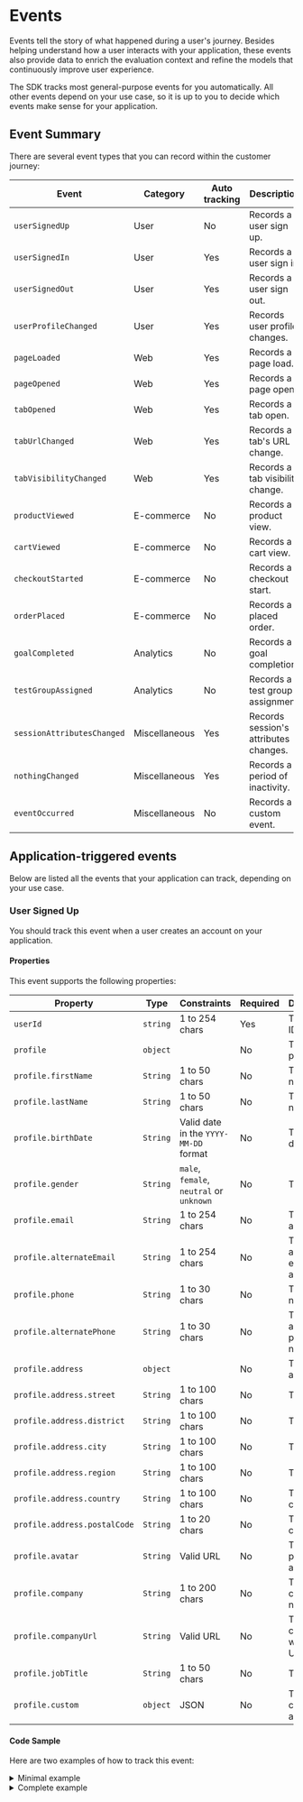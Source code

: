 # Events

Events tell the story of what happened during a user's journey. Besides helping understand how a user interacts 
with your application, these events also provide data to enrich the evaluation context and refine the models that 
continuously improve user experience.

The SDK tracks most general-purpose events for you automatically. All other events depend on your use case, so it is up 
to you to decide which events make sense for your application.

## Event Summary

There are several event types that you can record within the customer journey:

| Event                      | Category      | Auto tracking | Description                           |
|----------------------------|---------------|---------------|---------------------------------------|
| `userSignedUp`             | User          | No            | Records a user sign up.               |
| `userSignedIn`             | User          | Yes           | Records a user sign in.               |
| `userSignedOut`            | User          | Yes           | Records a user sign out.              |
| `userProfileChanged`       | User          | Yes           | Records user profile changes.         |
| `pageLoaded`               | Web           | Yes           | Records a page load.                  |
| `pageOpened`               | Web           | Yes           | Records a page open.                  |
| `tabOpened`                | Web           | Yes           | Records a tab open.                   |
| `tabUrlChanged`            | Web           | Yes           | Records a tab's URL change.           |
| `tabVisibilityChanged`     | Web           | Yes           | Records a tab visibility change.      |
| `productViewed`            | E-commerce    | No            | Records a product view.               |
| `cartViewed`               | E-commerce    | No            | Records a cart view.                  |
| `checkoutStarted`          | E-commerce    | No            | Records a checkout start.             |
| `orderPlaced`              | E-commerce    | No            | Records a placed order.               |
| `goalCompleted`            | Analytics     | No            | Records a goal completion.            |
| `testGroupAssigned`        | Analytics     | No            | Records a test group assignment.      |
| `sessionAttributesChanged` | Miscellaneous | Yes           | Records session's attributes changes. |
| `nothingChanged`           | Miscellaneous | Yes           | Records a period of inactivity.       |
| `eventOccurred`            | Miscellaneous | No            | Records a custom event.               |

## Application-triggered events

Below are listed all the events that your application can track, depending on your use case.

### User Signed Up

You should track this event when a user creates an account on your application.

#### Properties

This event supports the following properties:

| Property                     | Type     | Constraints                              | Required | Description
|------------------------------|----------|------------------------------------------|----------|----------------------------------
| `userId`                     | `string` | 1 to 254 chars                           | Yes      | The user's ID
| `profile`                    | `object` |                                          | No       | The user's profile
| `profile.firstName`          | `String` | 1 to 50 chars                            | No       | The first name
| `profile.lastName`           | `String` | 1 to 50 chars                            | No       | The last name
| `profile.birthDate`          | `String` | Valid date in the `YYYY-MM-DD` format    | No       | The birth date
| `profile.gender`             | `String` | `male`, `female`, `neutral` or `unknown` | No       | The gender
| `profile.email`              | `String` | 1 to 254 chars                           | No       | The email address
| `profile.alternateEmail`     | `String` | 1 to 254 chars                           | No       | The alternate email address
| `profile.phone`              | `String` | 1 to 30 chars                            | No       | The phone number
| `profile.alternatePhone`     | `String` | 1 to 30 chars                            | No       | The alternate phone number
| `profile.address`            | `object` |                                          | No       | The user's address.
| `profile.address.street`     | `String` | 1 to 100 chars                           | No       | The street
| `profile.address.district`   | `String` | 1 to 100 chars                           | No       | The district
| `profile.address.city`       | `String` | 1 to 100 chars                           | No       | The city
| `profile.address.region`     | `String` | 1 to 100 chars                           | No       | The region
| `profile.address.country`    | `String` | 1 to 100 chars                           | No       | The country
| `profile.address.postalCode` | `String` | 1 to 20 chars                            | No       | The postal code
| `profile.avatar`             | `String` | Valid URL                                | No       | The personal avatar URL
| `profile.company`            | `String` | 1 to 200 chars                           | No       | The company's name
| `profile.companyUrl`         | `String` | Valid URL                                | No       | The company's website URL
| `profile.jobTitle`           | `String` | 1 to 50 chars                            | No       | The job title
| `profile.custom`             | `object` | JSON                                     | No       | The map of custom attributes

#### Code Sample

Here are two examples of how to track this event:

<details>
    <summary>Minimal example</summary>
    ```js
    croct.track('userSignedUp', {
        userId: '1ed2fd65-a027-4f3a-a35f-c6dd97537392'
    });
    ```
</details>

<details>
    <summary>Complete example</summary>
    ```js
        croct.track('userSignedUp', {
            userId: '1ed2fd65-a027-4f3a-a35f-c6dd97537392',
            profile: {
                firstName: 'Carol',
                lastName: 'Doe',
                birthDate: '2000-08-31',
                gender: 'female',
                email: 'carol@croct.com',
                alternateEmail: 'example@croct.com',
                phone: '+15555983800',
                alternatePhone: '+15555983800',
                address: {
                     street: '123 Some Street',
                     district: 'Kings Oak',
                     city: 'San Francisco',
                     state: 'California',
                     region: 'California',
                     country: 'US',
                     continent: 'NA''
                },
                avatar: 'http://croct.com/carol.png',
                company: 'Croct',
                companyUrl: 'http://croct.com',
                jobTitle: 'Head of Marketing',
                custom: {
                    points: 1,
                    favoriteEmoji: '🐊',
                }
            }
        });
    ```
</details>
